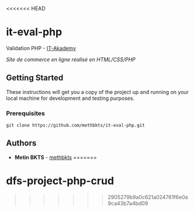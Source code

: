 <<<<<<< HEAD
# it-eval-php
Validation PHP - [IT-Akademy](https://github.com/it-akademy)

_Site de commerce en ligne réalisé en HTML/CSS/PHP_

## Getting Started

These instructions will get you a copy of the project up and running on your local machine for development and testing purposes.

### Prerequisites

```
git clone https://github.com/methbkts/it-eval-php.git
```

## Authors

* **Metin BKTS** - [methbkts](https://github.com/methbkts)
=======
# dfs-project-php-crud
>>>>>>> 2905279b9a0c621a024761f6e0a9ca43b7a4bd09
